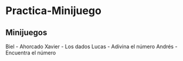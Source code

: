 # Practica-Minijuego

## Minijuegos

Biel - Ahorcado
Xavier - Los dados
Lucas - Adivina el número
Andrés - Encuentra el número
